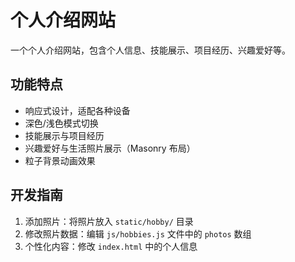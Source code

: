 # 个人介绍网站

一个个人介绍网站，包含个人信息、技能展示、项目经历、兴趣爱好等。

## 功能特点

- 响应式设计，适配各种设备
- 深色/浅色模式切换
- 技能展示与项目经历
- 兴趣爱好与生活照片展示（Masonry 布局）
- 粒子背景动画效果

## 开发指南

1. 添加照片：将照片放入 `static/hobby/` 目录
2. 修改照片数据：编辑 `js/hobbies.js` 文件中的 `photos` 数组
3. 个性化内容：修改 `index.html` 中的个人信息
